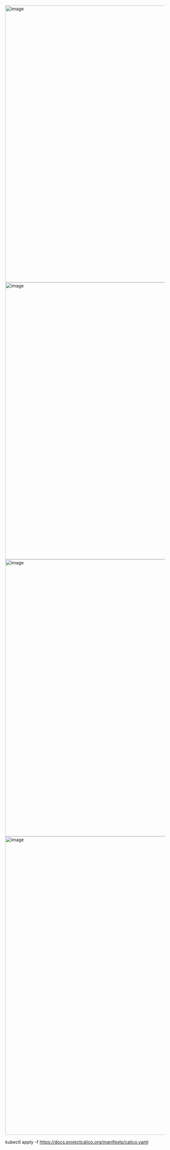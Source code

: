 # 

<img width="874" alt="image" src="https://github.com/rameshthan/calico/assets/117551738/cc606907-5018-4a16-b9df-7c132a55e89e">



<img width="874" alt="image" src="https://github.com/rameshthan/calico/assets/117551738/c9895824-06cd-486c-a680-83ab13bf2c95">





<img width="874" alt="image" src="https://github.com/rameshthan/calico/assets/117551738/ede3bc33-16ef-4b02-bd8d-afb2d2845db2">



<img width="942" alt="image" src="https://github.com/rameshthan/calico/assets/117551738/c41cd62d-3066-480a-8f92-c541708e0b35">

kubectl apply -f https://docs.projectcalico.org/manifests/calico.yaml

